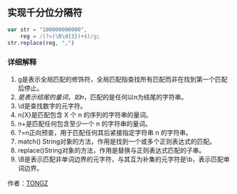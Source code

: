 ## 实现千分位分隔符
```js
var str = "100000000000",
    reg = /(?=(\B\d{3})+$)/g;
str.replace(reg, ",")
```

### 详细解释
1. g是表示全局匹配的修饰符，全局匹配指查找所有匹配而非在找到第一个匹配后停止。
2. $是表示结尾的量词，如n$，匹配的是任何以n为结尾的字符串。
3. \d是查找数字的元字符。
4. n{X}是匹配包含 X 个 n 的序列的字符串的量词。
5. n+是匹配任何包含至少一个 n 的字符串的量词。
6. ?=n正向预查，用于匹配任何其后紧接指定字符串 n 的字符串。
7. match() String对象的方法，作用是找到一个或多个正则表达式的匹配。
8. replace()String对象的方法，作用是替换与正则表达式匹配的子串。
9. \B是表示匹配非单词边界的元字符，与其互为补集的元字符是\b，表示匹配单词边界。

作者：[TONGZ](https://juejin.cn/post/6844903584031571975)

